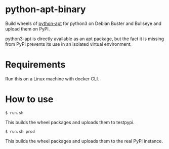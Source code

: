 # python-apt-binary

Build wheels of [python-apt](https://salsa.debian.org/apt-team/python-apt.git) for python3 on Debian Buster and Bullseye and upload them on PyPI.

python3-apt is directly available as an apt package, but the fact it is missing from PyPI prevents its use in an isolated virtual environment.

# Requirements

Run this on a Linux machine with docker CLI.

# How to use

```
$ run.sh
```
This builds the wheel packages and uploads them to testpypi.

```
$ run.sh prod
```
This builds the wheel packages and uploads them to the real PyPI instance.


